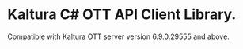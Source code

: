 # Kaltura C# OTT API Client Library.
Compatible with Kaltura OTT server version 6.9.0.29555 and above.
